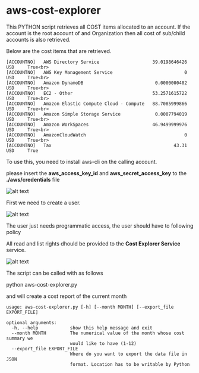 # aws-cost-explorer

This PYTHON script retrieves all COST items allocated to an account. If the account is the root account of and Organization then all cost of sub/child accounts is also retrieved.

Below are the cost items that are retrieved.
```
[ACCOUNTNO]   AWS Directory Service                    39.0198646426   USD     True<br>
[ACCOUNTNO]   AWS Key Management Service                           0   USD     True<br>
[ACCOUNTNO]   Amazon DynamoDB                           0.0000000402   USD     True<br>
[ACCOUNTNO]   EC2 - Other                              53.2571615722   USD     True<br>
[ACCOUNTNO]   Amazon Elastic Compute Cloud - Compute   88.7085999866   USD     True<br>
[ACCOUNTNO]   Amazon Simple Storage Service             0.0007794019   USD     True<br>
[ACCOUNTNO]   Amazon WorkSpaces                        46.9499999976   USD     True<br>
[ACCOUNTNO]   AmazonCloudWatch                                     0   USD     True<br>
[ACCOUNTNO]   Tax                                              43.31   USD     True
```
To use this, you need to install aws-cli on the calling account.

please insert the **aws_access_key_id** and **aws_secret_access_key** to the **./aws/credentials** file

![alt text](https://s3.eu-central-1.amazonaws.com/www.cahitoz.com/github/aws-cost-explorer/00.png "credentials")

 First we need to create a user. 
 
![alt text](https://s3.eu-central-1.amazonaws.com/www.cahitoz.com/github/aws-cost-explorer/01.png "New User")


The user just needs programmatic access, the user should have to following policy

All read and list rights dhould be provided to the **Cost Explorer Service** service. 

![alt text](https://s3.eu-central-1.amazonaws.com/www.cahitoz.com/github/aws-cost-explorer/02.png "User Rights Policies")

 The script can be called with as follows

python aws-cost-explorer.py

and will create a cost report of the current month

```
usage: aws-cost-explorer.py [-h] [--month MONTH] [--export_file EXPORT_FILE]

optional arguments:
  -h, --help            show this help message and exit
  --month MONTH         The numerical value of the month whose cost summary we
                        would like to have (1-12)
  --export_file EXPORT_FILE
                        Where do you want to export the data file in JSON
                        format. Location has to be writable by Python
                
```
